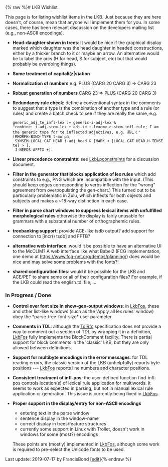 {% raw %}# LKB Wishlist

This page is for listing wishlist items in the LKB. Just because they
are here doesn't, of course, mean that anyone will implement them for
you. In some cases, there has been relevant discussion on the developers
mailing list (e.g., non-ASCII encodings).

- **Head-daughter shown in trees**: It would be nice if the graphical
display marked which daughter was the head daughter in headed
constructions, either by a thicker branch to it or maybe an arrow.
An alternative would be to label the arcs (H for head, S for
subject, etc) but that would probably be overdoing things).
- **Some treatment of capitali(z\|s)ation**
- **Normalization of numbers** e.g. PLUS (CARG 20 CARG 3) =&gt; CARG
23
- **Robust generation of numbers** CARG 23 =&gt; PLUS (CARG 20 CARG 3)
- **Redundancy rule check**: define a conventional syntax in the
comments to suggest that a type is the combination of another type
and a rule (or rules) and create a batch check to see if they are
really the same, e.g.
  
      generic_adj_te_infl-lex := generic-i-adj-lex &
      "combine: i-adj-stem-lex + adj-te-t-lexeme-c-stem-infl-rule; I am the generic type for te inflected adjectives, e.g. 美しく"
      [RMORPH-BIND-TYPE t-morph,
       SYNSEM.LOCAL.CAT.HEAD i-adj_head & [MARK < [LOCAL.CAT.HEAD.H-TENSE te] > ],
       J-NEEDS-AFFIX +].
- **Linear precedence constraints**: see
[LkbLpconstraints](LkbLpconstraints) for a discussion document.
- **Filter in the generator that blocks application of lex rules**
which add constraints to e.g., PNG which are incompatible with the
input. (This should keep edges corresponding to verbs inflection for
the "wrong" agreement from overpopulating the gen-chart.) This
turned out to be particularly problematic in Zulu, which inflects
for both objects and subjects and makes a \~18-way distinction in
each case.
- **Filter in parse chart windows to suppress lexical items with
unfulfilled morphological rules** otherwise the display is fairly
unusable for grammars with a substantial number of orthographemic
rules.
- **treebanking support**: provide ACE-like tsdb output? add support
for connection to \[incr() tsdb\] and FFTB?
- **alternative web interface**: would it be possible to have an
alternative UI to the McCLIM? A web interface like what Babel2 (FCG
implementation, one demo at
<https://www.fcg-net.org/demos/planning/>) does would be nice and
may solve some problems with the fonts?!
- **shared configuration files**: would it be possible for the LKB and
ACE/PET to share some or all of their configuration files? For
example, if the LKB could read the english.tdl file, ...

### In Progress / Done

- **Control over font size in show-gen-output windows**: in
[LkbFos](../LkbFos), these and other list-like windows (such as the
'Apply all lex rules' window) obey the \*parse-tree-font-size\* user
parameter.
- **Comments in TDL**: although the [TdlRfc](TdlRfc) specification
does not provide a way to comment out a section of TDL by wrapping
it in a definition, [LkbFos](../LkbFos) fully implements the
BlockComment facility. There is partial support for block comments
in the 'classic' LKB, but they are only allowed between definitions.
- **Support for multibyte encodings in the error messages**: for TDL
reading errors, the classic version of the LKB (unhelpfully) reports
byte positions --- [LkbFos](../LkbFos) reports line numbers and
character positions.
- **Consistent treatment of infl-pos**: the user-defined function
find-infl-pos controls location(s) of lexical rule application for
multiwords. It seems to work as expected in parsing, but not in
manual lexical rule application or generation. This issue is
currently being fixed in [LkbFos](../LkbFos).
- **Proper support in the display/entry for non-ASCII encodings**
  
  - entering text in the parse window
  - sentence display in the window-name
  - correct display in trees/feature structures
  - currently some support in Linux with Trollet, doesn't work in
windows for some (most?) encodings
  
  These points are (mostly) implemented in [LkbFos](../LkbFos), although
some work is required to pre-select the Unicode fonts to be used.

Last update: 2019-07-17 by FrancisBond [[edit](https://github.com/delph-in/docs/wiki/LkbWishlist/_edit)]{% endraw %}
